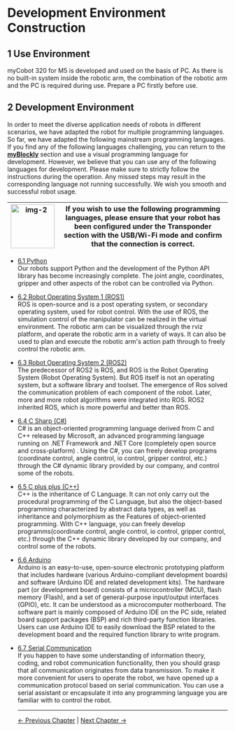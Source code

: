 # Development Environment Construction

## 1 Use Environment

myCobot 320 for M5 is developed and used on the basis of PC. As there is no built-in system inside the robotic arm, the combination of the robotic arm and the PC is required during use. Prepare a PC firstly before use.

## 2 Development Environment

In order to meet the diverse application needs of robots in different scenarios, we have adapted the robot for multiple programming languages. So far, we have adapted the following mainstream programming languages. If you find any of the following languages challenging, you can return to the **[myBlockly](../5-BasicApplication/5.2-ApplicationUse/5.2.1-myblockly/320m5/README.md)** section and use a visual programming language for development. However, we believe that you can use any of the following languages for development. Please make sure to strictly follow the instructions during the operation. Any missed steps may result in the corresponding language not running successfully. We wish you smooth and successful robot usage.

| <img src="../resources/3-UserNotes/3.1-SafetyInstructions/warning.png" alt="img-2" width="100" height=“100” /> | If you wish to use the following programming languages, please ensure that your robot has been configured under the Transponder section with the USB/Wi-Fi mode and confirm that the connection is correct. |
| -------------------------------------------------------------------------------------------------------------- | ----------------------------------------------------------------------------------------------------------------------------------------------------------------------------------------------------------- |

- [6.1 Python](../10-ApplicationBasePython/README.md)<br>
  Our robots support Python and the development of the Python API library has become increasingly complete. The joint angle, coordinates, gripper and other aspects of the robot can be controlled via Python. <br>

- [6.2 Robot Operating System 1 (ROS1) ](11-ApplicationBaseROS/11.1-ROS1/11.1.1-M5.md)<br>
  ROS is open-source and is a post operating system, or secondary operating system, used for robot control. With the use of ROS, the simulation control of the manipulator can be realized in the virtual environment. The robotic arm can be visualized through the rviz platform, and operate the robotic arm in a variety of ways. It can also be used to plan and execute the robotic arm's action path through to freely control the robotic arm. <br>

- [6.3 Robot Operating System 2 (ROS2)](11-ApplicationBaseROS/11.2-ROS2/11.2.1-M5.md)<br>
  The predecessor of ROS2 is ROS, and ROS is the Robot Operating System (Robot Operating System). But ROS itself is not an operating system, but a software library and toolset. The emergence of Ros solved the communication problem of each component of the robot. Later, more and more robot algorithms were integrated into ROS. ROS2 inherited ROS, which is more powerful and better than ROS.

- [6.4 C Sharp (C#)](../15-ApplicationBaseCSharp/15.6C-M5.md)<br>
  C# is an object-oriented programming language derived from C and C++ released by Microsoft, an advanced programming language running on .NET Framework and .NET Core (completely open source and cross-platform) . Using the C#, you can freely develop programs (coordinate control, angle control, io control, gripper control, etc.) through the C# dynamic library provided by our company, and control some of the robots.<br>
- [6.5 C plus plus (C++)](../12-ApplicationBaseCPlus/README.md)<br>
  C++ is the inheritance of C Language. It can not only carry out the procedural programming of the C Language, but also the object-based programming characterized by abstract data types, as well as inheritance and polymorphism as the Features of object-oriented programming. With C++ language, you can freely develop programms(coordinate control, angle control, io control, gripper control, etc.) through the C++ dynamic library developed by our company, and control some of the robots. <br>
- [6.6 Arduino](../16-ArduinoEnv320/README.md)<br>
  Arduino is an easy-to-use, open-source electronic prototyping platform that includes hardware (various Arduino-compliant development boards) and software (Arduino IDE and related development kits). The hardware part (or development board) consists of a microcontroller (MCU), flash memory (Flash), and a set of general-purpose input/output interfaces (GPIO), etc. It can be understood as a microcomputer motherboard. The software part is mainly composed of Arduino IDE on the PC side, related board support packages (BSP) and rich third-party function libraries. Users can use Arduino IDE to easily download the BSP related to the development board and the required function library to write program.

- [6.7 Serial Communication](./6.1-CommunicationDoc.md)<br>
  If you happen to have some understanding of information theory, coding, and robot communication functionality, then you should grasp that all communication originates from data transmission. To make it more convenient for users to operate the robot, we have opened up a communication protocol based on serial communication. You can use a serial assistant or encapsulate it into any programming language you are familiar with to control the robot.

  ***

  [← Previous Chapter](../5-BasicApplication/README.md) | [Next Chapter →](../7-ExamplesRobotsUsing/7.2_320_M5_Examples.md)

